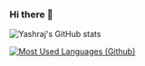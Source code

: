### Hi there 👋
![Yashraj's GitHub stats](https://github-readme-stats.vercel.app/api?username=yashraj2003e&show_icons=true&theme=github_dark)

[![Most Used Languages (Github)](https://github-readme-stats.vercel.app/api/top-langs/?username=yashraj2003e&theme=github_dark&layout=compact)](https://github.com/yashraj2003e/github-readme-stats)

